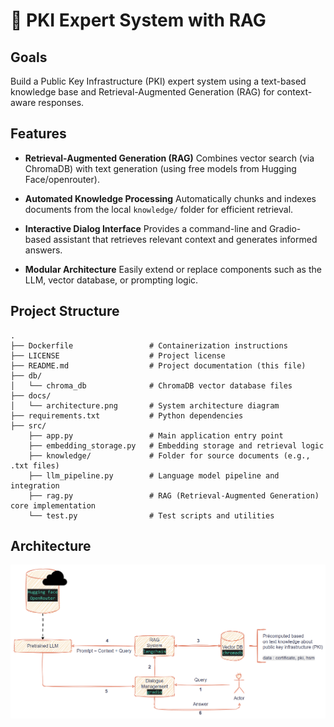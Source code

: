 # 🔐 PKI Expert System with RAG

## Goals

Build a Public Key Infrastructure (PKI) expert system using a text-based knowledge base and Retrieval-Augmented Generation (RAG) for context-aware responses.


## Features

* **Retrieval-Augmented Generation (RAG)**
  Combines vector search (via ChromaDB) with text generation (using free models from Hugging Face/openrouter).

* **Automated Knowledge Processing**
  Automatically chunks and indexes documents from the local `knowledge/` folder for efficient retrieval.

* **Interactive Dialog Interface**
  Provides a command-line and Gradio-based assistant that retrieves relevant context and generates informed answers.

* **Modular Architecture**
  Easily extend or replace components such as the LLM, vector database, or prompting logic.


## Project Structure

```text
.
├── Dockerfile                 # Containerization instructions
├── LICENSE                    # Project license
├── README.md                  # Project documentation (this file)
├── db/
│   └── chroma_db              # ChromaDB vector database files
├── docs/
│   └── architecture.png       # System architecture diagram
├── requirements.txt           # Python dependencies
├── src/
    ├── app.py                 # Main application entry point
    ├── embedding_storage.py   # Embedding storage and retrieval logic
    ├── knowledge/             # Folder for source documents (e.g., .txt files)
    ├── llm_pipeline.py        # Language model pipeline and integration
    ├── rag.py                 # RAG (Retrieval-Augmented Generation) core implementation
    └── test.py                # Test scripts and utilities

```

## Architecture

![alt text](docs/architecture.png)
